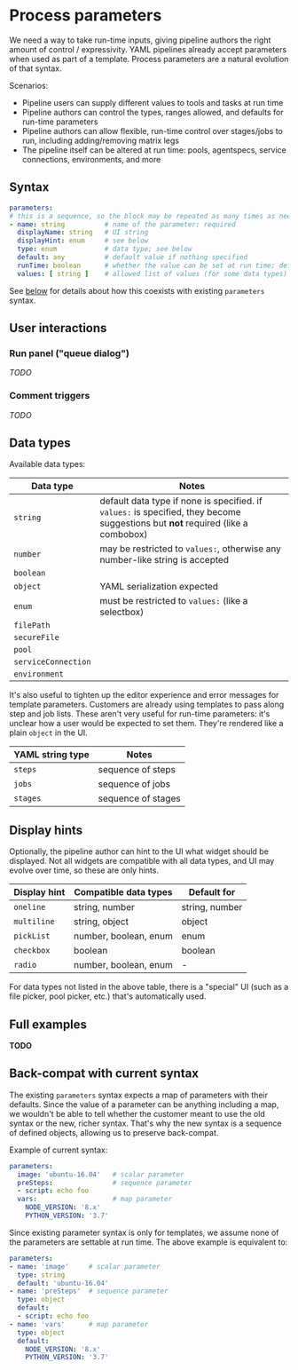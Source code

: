 # Process parameters

We need a way to take run-time inputs, giving pipeline authors the right amount of control / expressivity.
YAML pipelines already accept parameters when used as part of a template.
Process parameters are a natural evolution of that syntax.

Scenarios:
- Pipeline users can supply different values to tools and tasks at run time
- Pipeline authors can control the types, ranges allowed, and defaults for run-time parameters
- Pipeline authors can allow flexible, run-time control over stages/jobs to run, including adding/removing matrix legs
- The pipeline itself can be altered at run time: pools, agentspecs, service connections, environments, and more

## Syntax

```yaml
parameters:
# this is a sequence, so the block may be repeated as many times as needed
- name: string          # name of the parameter; required
  displayName: string   # UI string
  displayHint: enum     # see below
  type: enum            # data type; see below
  default: any          # default value if nothing specified
  runTime: boolean      # whether the value can be set at run time; defaults to false
  values: [ string ]    # allowed list of values (for some data types)
```

See [below](#back-compat-with-current-syntax) for details about how this coexists with existing `parameters` syntax.

## User interactions

### Run panel ("queue dialog")

_TODO_

### Comment triggers

_TODO_

## Data types

Available data types:

| Data type | Notes |
|-----------|-------|
| `string` | default data type if none is specified. if `values:` is specified, they become suggestions but **not** required (like a combobox)
| `number` | may be restricted to `values:`, otherwise any number-like string is accepted
| `boolean`
| `object` | YAML serialization expected
| `enum` | must be restricted to `values:` (like a selectbox)
| `filePath`
| `secureFile`
| `pool`
| `serviceConnection`
| `environment`

It's also useful to tighten up the editor experience and error messages for template parameters.
Customers are already using templates to pass along step and job lists.
These aren't very useful for run-time parameters: it's unclear how a user would be expected to set them.
They're rendered like a plain `object` in the UI.

| YAML string type | Notes |
|------------------|-------|
| `steps` | sequence of steps
| `jobs` | sequence of jobs
| `stages` | sequence of stages

## Display hints

Optionally, the pipeline author can hint to the UI what widget should be displayed.
Not all widgets are compatible with all data types, and UI may evolve over time, so these are only hints.

| Display hint | Compatible data types | Default for |
|--------------|-----------------------|-------------|
| `oneline` | string, number | string, number
| `multiline` | string, object | object
| `pickList` | number, boolean, enum | enum
| `checkbox` | boolean | boolean
| `radio` | number, boolean, enum | -

For data types not listed in the above table, there is a "special" UI (such as a file picker, pool picker, etc.) that's automatically used.

## Full examples

**TODO**
 
## Back-compat with current syntax

The existing `parameters` syntax expects a map of parameters with their defaults.
Since the value of a parameter can be anything including a map, we wouldn't be able to tell whether the customer meant to use the old syntax or the new, richer syntax.
That's why the new syntax is a sequence of defined objects, allowing us to preserve back-compat.

Example of current syntax:
```yaml
parameters:
  image: 'ubuntu-16.04'   # scalar parameter
  preSteps:               # sequence parameter
  - script: echo foo
  vars:                   # map parameter
    NODE_VERSION: '8.x'
    PYTHON_VERSION: '3.7'
```

Since existing parameter syntax is only for templates, we assume none of the parameters are settable at run time.
The above example is equivalent to:
```yaml
parameters:
- name: 'image'     # scalar parameter
  type: string
  default: 'ubuntu-16.04'
- name: 'preSteps'  # sequence parameter
  type: object
  default:
  - script: echo foo
- name: 'vars'      # map parameter
  type: object
  default:
    NODE_VERSION: '8.x'
    PYTHON_VERSION: '3.7'
```
